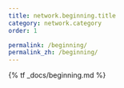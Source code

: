 ```yaml
---
title: network.beginning.title
category: network.category
order: 1

permalink: /beginning/
permalink_zh: /beginning/
---
```


{% tf _docs/beginning.md %}

